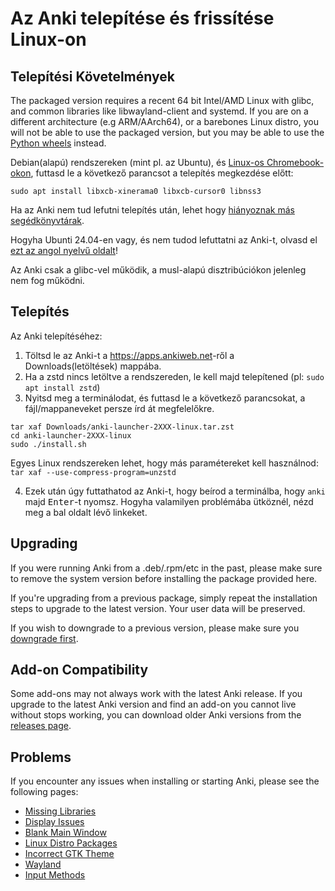 # Az Anki telepítése és frissítése Linux-on
<a id="Installing & Upgrading Anki on Linux"></a>

<!-- toc -->

## Telepítési Követelmények
<a id="Requirements"></a>

The packaged version requires a recent 64 bit Intel/AMD Linux with glibc, and common
libraries like libwayland-client and systemd. If you are on a different
architecture (e.g ARM/AArch64), or a barebones Linux distro, you will not be able to use the
packaged version, but you may be able to use the [Python wheels](https://betas.ankiweb.net/#via-pypipip)
instead.

Debian(alapú) rendszereken (mint pl. az Ubuntu), és [Linux-os Chromebook-okon](https://support.google.com/chromebook/answer/9145439?), futtasd le a következő parancsot
a telepítés megkezdése előtt:

```shell
sudo apt install libxcb-xinerama0 libxcb-cursor0 libnss3
```

Ha az Anki nem tud lefutni telepítés után, lehet hogy [hiányoznak más segédkönyvtárak](./missing-libraries.md).

Hogyha Ubunti 24.04-en vagy, és nem tudod lefuttatni az Anki-t, olvasd el [ezt az angol nyelvű oldalt](https://forums.ankiweb.net/t/issues-running-on-ubuntu-24-04/40974)!

Az Anki csak a glibc-vel működik, a musl-alapú disztribúciókon jelenleg nem fog működni.

## Telepítés

Az Anki telepítéséhez:

1. Töltsd le az Anki-t a <https://apps.ankiweb.net>-ről a Downloads(letöltések) mappába.
2. Ha a zstd nincs letöltve a rendszereden, le kell majd telepítened (pl: `sudo apt install zstd`)
3. Nyitsd meg a terminálodat, és futtasd le a következő parancsokat, a fájl/mappaneveket persze írd át megfelelőkre.

```shell
tar xaf Downloads/anki-launcher-2XXX-linux.tar.zst
cd anki-launcher-2XXX-linux
sudo ./install.sh
```

Egyes Linux rendszereken lehet, hogy más paramétereket kell használnod: `tar xaf --use-compress-program=unzstd`

4. Ezek után úgy futtathatod az Anki-t, hogy beírod a terminálba, hogy `anki` majd <kbd>Enter</kbd>-t nyomsz.
   Hogyha valamilyen problémába ütköznél, nézd meg a bal oldalt lévő linkeket.

## Upgrading

If you were running Anki from a .deb/.rpm/etc in the past, please make
sure to remove the system version before installing the package
provided here.

If you're upgrading from a previous package, simply repeat the
installation steps to upgrade to the latest version. Your user data
will be preserved.

If you wish to downgrade to a previous version, please make sure you
[downgrade first](http://changes.ankiweb.net).

## Add-on Compatibility

Some add-ons may not always work with the latest Anki release. If you upgrade to
the latest Anki version and find an add-on you cannot live without stops working,
you can download older Anki versions from the [releases page](https://github.com/ankitects/anki/releases).

## Problems

If you encounter any issues when installing or starting Anki, please see the
following pages:

- [Missing Libraries](missing-libraries.md)
- [Display Issues](display-issues.md)
- [Blank Main Window](blank-window.md)
- [Linux Distro Packages](distro-packages.md)
- [Incorrect GTK Theme](gtk-theme.md)
- [Wayland](wayland.md)
- [Input Methods](input-methods.md)
